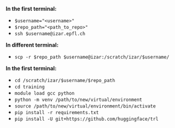 **In the first terminal:**
- `$username="<username>"`
- `$repo_path="<path_to_repo>"`
- `ssh $username@izar.epfl.ch`

**In different terminal:**
- `scp -r $repo_path $username@izar:/scratch/izar/$username/`

**In the first terminal:**
- `cd /scratch/izar/$username/$repo_path`
- `cd training`
- `module load gcc python`
- `python -m venv /path/to/new/virtual/environment`
- `source /path/to/new/virtual/environment/bin/activate`
- `pip install -r requirements.txt`
- `pip install -U git+https://github.com/huggingface/trl`